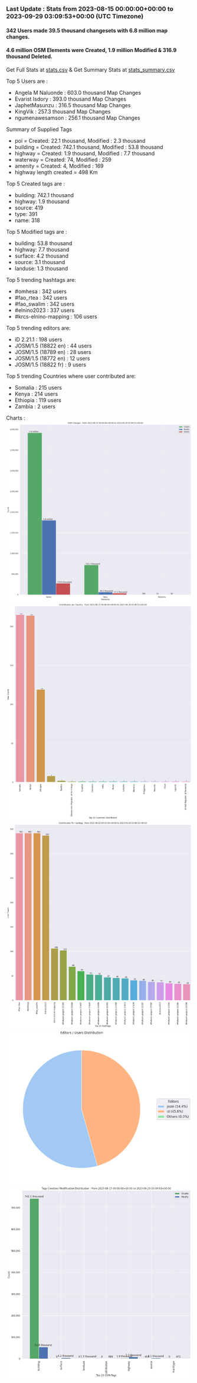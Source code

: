 ### Last Update : Stats from 2023-08-15 00:00:00+00:00 to 2023-09-29 03:09:53+00:00 (UTC Timezone)

#### 342 Users made 39.5 thousand changesets with 6.8 million map changes.
#### 4.6 million OSM Elements were Created, 1.9 million Modified & 316.9 thousand Deleted.
Get Full Stats at [stats.csv](/stats/elinino2023/Daily/stats.csv)
 & Get Summary Stats at [stats_summary.csv](/stats/elinino2023/Daily/stats_summary.csv)

Top 5 Users are : 
- Angela M Naluonde : 603.0 thousand Map Changes
- Evarist Isdory : 393.0 thousand Map Changes
- JaphetMasunzu : 316.5 thousand Map Changes
- KingVik : 257.3 thousand Map Changes
- ngumenawesamson : 256.1 thousand Map Changes

Summary of Supplied Tags
- poi = Created: 22.1 thousand, Modified : 2.3 thousand
- building = Created: 742.1 thousand, Modified : 53.8 thousand
- highway = Created: 1.9 thousand, Modified : 7.7 thousand
- waterway = Created: 74, Modified : 259
- amenity = Created: 4, Modified : 169
- highway length created = 498 Km


Top 5 Created tags are :
- building: 742.1 thousand
- highway: 1.9 thousand
- source: 419
- type: 391
- name: 318


Top 5 Modified tags are :
- building: 53.8 thousand
- highway: 7.7 thousand
- surface: 4.2 thousand
- source: 3.1 thousand
- landuse: 1.3 thousand


Top 5 trending hashtags are:
- #omhesa : 342 users
- #fao_rtea : 342 users
- #fao_swalim : 342 users
- #elnino2023 : 337 users
- #krcs-elnino-mapping : 106 users


Top 5 trending editors are:
- iD 2.21.1 : 198 users
- JOSM/1.5 (18822 en) : 44 users
- JOSM/1.5 (18789 en) : 28 users
- JOSM/1.5 (18772 en) : 12 users
- JOSM/1.5 (18822 fr) : 9 users


Top 5 trending Countries where user contributed are:
- Somalia : 215 users
- Kenya : 214 users
- Ethiopia : 119 users
- Zambia : 2 users


 Charts : 
![Alt text](./stats_osm_changes.png) 
![Alt text](./stats_users_per_country.png) 
![Alt text](./stats_users_per_hashtag.png) 
![Alt text](./stats_editors_pie_chart.png) 
![Alt text](./stats_tags.png) 
